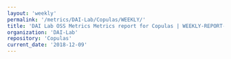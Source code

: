 ```yaml
---
layout: 'weekly'
permalink: '/metrics/DAI-Lab/Copulas/WEEKLY/'
title: 'DAI Lab OSS Metrics Metrics report for Copulas | WEEKLY-REPORT-2018-12-09'
organization: 'DAI-Lab'
repository: 'Copulas'
current_date: '2018-12-09'
---
```

